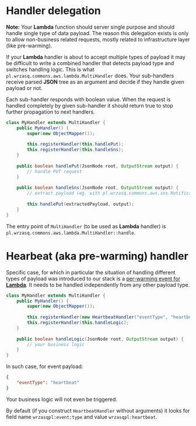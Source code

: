 <!---
# This file is part of the pl.wrzasq.commons.
#
# @license http://mit-license.org/ The MIT license
# @copyright 2019 © by Rafał Wrzeszcz - Wrzasq.pl.
-->

# Handler delegation

**Note:** Your **Lambda** function should server single purpose and should handle single type of data payload. The
reason this delegation exists is only to allow non-business related requests, mostly related to infrastructure layer
(like pre-warming).

If your **Lambda** handler is about to accept multiple types of payload it may be difficult to write a combined handler
that detects payload type and switches handling logic. This is what `pl.wrzasq.commons.aws.lambda.MultiHandler` does.
Your sub-handlers receive parsed **JSON** tree as an argument and decide if they handle given payload or not.

Each sub-handler responds with boolean value. When the request is handled completely by given sub-handler it should
return true to stop further propagation to next handlers.

```java
class MyHandler extends MultiHandler {
    public MyHandler() {
        super(new ObjectMapper());
        
        this.registerHandler(this.handlePut);
        this.registerHandler(this.handleSns);
    }
    
    public boolean handlePut(JsonNode root, OutputStream output) {
        // handle PUT request
    }
    
    public boolean handleSns(JsonNode root, OutputStream output) {
        // extract payload (eg. with pl.wrzasq.commons.aws.sns.NotificationHandler)
        
        this.handlePut(extractedPayload, output);
    }
}
```

The entry point of `MultiHandler` (to be used as **Lambda** handler) is
`pl.wrzasq.commons.aws.lambda.MultiHandler::handle`.

# Hearbeat (aka pre-warming) handler

Specific case, for which in particular the situation of handling different types of payload was introduced to our stack
is a [per-warming event for **Lambda**](https://www.jeremydaly.com/lambda-warmer-optimize-aws-lambda-function-cold-starts/).
It needs to be handled independently from any other payload type.

```java
class MyHandler extends MultiHandler {
    public MyHandler() {
        super(new ObjectMapper());
        
        this.registerHandler(new HeartbeatHandler("eventType", "heartbeat"));
        this.registerHandler(this.handleLogic);
    }
    
    public boolean handleLogic(JsonNode root, OutputStream output) {
        // your business logic
    }
}
```

In such case, for event payload:

```json
{
    "eventType": "heartbeat"
}
```

Your business logic will not even be triggered.

By default (if you construct `HeartbeatHandler` without arguments) it looks for field name `wrzasqpl:event:type` and
value `wrzasqpl:heartbeat`.
